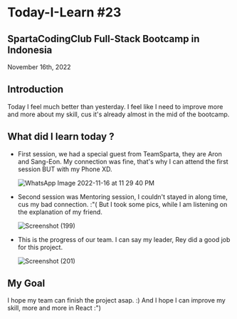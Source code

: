 # Today-I-Learn #23
## SpartaCodingClub Full-Stack Bootcamp in Indonesia
November 16th, 2022

##

## Introduction

Today I feel much better than yesterday. 
I feel like I need to improve more and more about my skill, cus it's already almost in the mid of the bootcamp.

## What did I learn today ?

- First session, we had a special guest from TeamSparta, they are Aron and Sang-Eon.
  My connection was fine, that's why I can attend the first session BUT with my Phone XD.
  
  ![WhatsApp Image 2022-11-16 at 11 29 40 PM](https://user-images.githubusercontent.com/62550785/202237960-4a41cfeb-37a1-451a-9320-842cc82f0e6f.jpeg)

- Second session was Mentoring session, I couldn't stayed in along time, cus my bad connection. :"(
  But I took some pics, while I am listening on the explanation of my friend.
  
  ![Screenshot (199)](https://user-images.githubusercontent.com/62550785/202238283-2b059fb8-756c-4fea-abf9-c8dcc19d4bd6.png)

- This is the progress of our team. I can say my leader, Rey did a good job for this project. 

  ![Screenshot (201)](https://user-images.githubusercontent.com/62550785/202238590-a71c9ac9-2c0b-4584-8d29-5cc4c309ee30.png)

## My Goal

I hope my team can finish the project asap. :)
And I hope I can improve my skill, more and more in React :")
